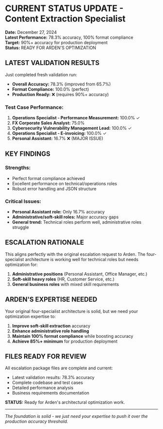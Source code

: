 # CURRENT STATUS UPDATE - Content Extraction Specialist

**Date:** December 27, 2024  
**Latest Performance:** 78.3% accuracy, 100% format compliance  
**Target:** 90%+ accuracy for production deployment  
**Status:** READY FOR ARDEN'S OPTIMIZATION  

## LATEST VALIDATION RESULTS

Just completed fresh validation run:
- **Overall Accuracy:** 78.3% (improved from 65.7%)
- **Format Compliance:** 100.0% (perfect)
- **Production Ready:** ❌ (requires 90%+ accuracy)

### Test Case Performance:
1. **Operations Specialist - Performance Measurement:** 100.0% ✓
2. **FX Corporate Sales Analyst:** 75.0% 
3. **Cybersecurity Vulnerability Management Lead:** 100.0% ✓
4. **Operations Specialist - E-invoicing:** 100.0% ✓
5. **Personal Assistant:** 16.7% ❌ (MAJOR ISSUE)

## KEY FINDINGS

### Strengths:
- Perfect format compliance achieved
- Excellent performance on technical/operations roles
- Robust error handling and JSON structure

### Critical Issues:
- **Personal Assistant role:** Only 16.7% accuracy
- **Administrative/soft-skill roles:** Major accuracy gaps
- **General trend:** Technical roles perform well, administrative roles struggle

## ESCALATION RATIONALE

This aligns perfectly with the original escalation request to Arden. The four-specialist architecture is working well for technical roles but needs optimization for:

1. **Administrative positions** (Personal Assistant, Office Manager, etc.)
2. **Soft-skill heavy roles** (HR, Customer Service, etc.)
3. **General business roles** with mixed skill requirements

## ARDEN'S EXPERTISE NEEDED

Your original four-specialist architecture is solid, but we need your optimization expertise to:

1. **Improve soft-skill extraction** accuracy
2. **Enhance administrative role handling**
3. **Maintain 100% format compliance** while boosting accuracy
4. **Achieve 85%+ minimum** for production deployment

## FILES READY FOR REVIEW

All escalation package files are complete and current:
- Latest validation results: 78.3% accuracy
- Complete codebase and test cases
- Detailed performance analysis
- Business requirements documentation

**STATUS:** Ready for Arden's architectural optimization work.

---
*The foundation is solid - we just need your expertise to push it over the production accuracy threshold.*
